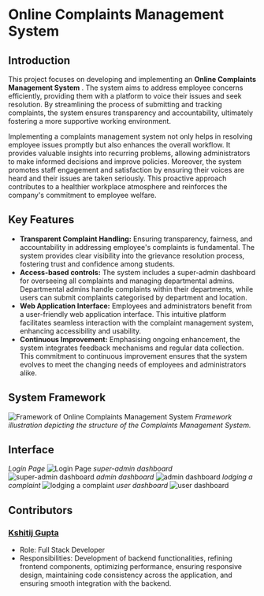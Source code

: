 # Online Complaints Management System
## Introduction
This project focuses on developing and implementing an  **Online Complaints Management System** . The system aims to address employee concerns efficiently, providing them with a platform to voice their issues and seek resolution. By streamlining the process of submitting and tracking complaints, the system ensures transparency and accountability, ultimately fostering a more supportive working environment.

Implementing a complaints management system not only helps in resolving employee issues promptly but also enhances the overall workflow. It provides valuable insights into recurring problems, allowing administrators to make informed decisions and improve policies. Moreover, the system promotes staff engagement and satisfaction by ensuring their voices are heard and their issues are taken seriously. This proactive approach contributes to a healthier workplace atmosphere and reinforces the company's commitment to employee welfare.

## Key Features

 - **Transparent Complaint Handling:** Ensuring transparency, fairness, and accountability in addressing employee's complaints is fundamental. The system provides clear visibility into the grievance resolution process, fostering trust and confidence among students.
 - **Access-based controls:** The system includes a super-admin dashboard for overseeing all complaints and managing departmental admins. Departmental admins handle complaints within their departments, while users can submit complaints categorised by department and location.
 - **Web Application Interface:** Employees and administrators benefit from a user-friendly web application interface. This intuitive platform facilitates seamless interaction with the complaint management system, enhancing accessibility and usability.
 - **Continuous Improvement:** Emphasising ongoing enhancement, the system integrates feedback mechanisms and regular data collection. This commitment to continuous improvement ensures that the system evolves to meet the changing needs of employees and administrators alike.
   
## System Framework
![Framework of Online Complaints Management System](https://github.com/user-attachments/assets/11a1be8e-9da9-41fe-bd62-c00972dcf2f1)
*Framework illustration depicting the structure of the Complaints Management System.*

## Interface
*Login Page*
![Login Page](https://github.com/user-attachments/assets/39b8b86c-5d4e-436f-a5fb-f3fd10859520)
*super-admin dashboard*
![super-admin dashboard](https://github.com/user-attachments/assets/dd09c26c-6a0e-47d0-8bf6-22a6ee575206)
*admin dashboard*
![admin dashboard](https://github.com/user-attachments/assets/568dac6a-4624-4efb-8e54-08363e8cc1ac)
*lodging a complaint* 
![lodging a complaint](https://github.com/user-attachments/assets/287e4272-5716-4574-a24b-afce453e2e59)
*user dashboard* 
![user dashboard](https://github.com/user-attachments/assets/5e1c975c-95b5-4005-b6c3-1397c78f701d)

## Contributors
### [Kshitij Gupta](https://github.com/PrimeRick)

 - Role: Full Stack Developer
 - Responsibilities: Development of backend functionalities, refining frontend components, optimizing performance, ensuring responsive design, maintaining code consistency across the application, and ensuring smooth integration with the backend.
